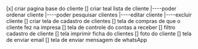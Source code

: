 [x] criar pagina base do cliente
[] criar teal lista de cliente
|----poder ordenar cliente
|----poder pesquisar clientes
|----editar cliente
|----excluir cliente
[] criar tela de cadastro de clientes
[] tela de compras de que o cliente fez na impresa
[] tela de controle do contas a receber
[] filtro cadastro de cliente
[] tela imprimir ficha do clientes
[] foto do cliente
[] tela de enviar email
[] tela de enviar mensagem de whatsApp
